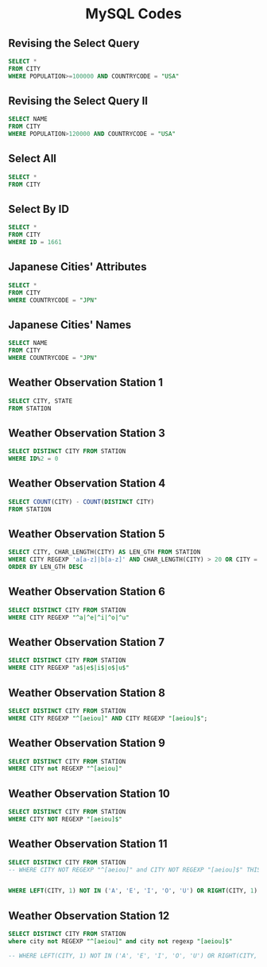 <h1 align='center'>MySQL Codes</h1>

<h2>Revising the Select Query</h2>

```SQL
SELECT *
FROM CITY
WHERE POPULATION>=100000 AND COUNTRYCODE = "USA"
```

<h2>Revising the Select Query II</h2>

```SQL
SELECT NAME
FROM CITY
WHERE POPULATION>120000 AND COUNTRYCODE = "USA"
```

<h2>Select All</h2>

```SQL
SELECT *
FROM CITY
```

<h2>Select By ID</h2>

```SQL
SELECT *
FROM CITY
WHERE ID = 1661
```

<h2>Japanese Cities' Attributes</h2>

```SQL
SELECT *
FROM CITY
WHERE COUNTRYCODE = "JPN"
```

<h2>Japanese Cities' Names</h2>

```SQL
SELECT NAME
FROM CITY
WHERE COUNTRYCODE = "JPN"
```

<h2>Weather Observation Station 1</h2>

```SQL
SELECT CITY, STATE
FROM STATION
```

<h2>Weather Observation Station 3</h2>

```SQL
SELECT DISTINCT CITY FROM STATION
WHERE ID%2 = 0
```

<h2>Weather Observation Station 4</h2>

```SQL
SELECT COUNT(CITY) - COUNT(DISTINCT CITY)
FROM STATION
```

<h2>Weather Observation Station 5</h2>

```SQL
SELECT CITY, CHAR_LENGTH(CITY) AS LEN_GTH FROM STATION
WHERE CITY REGEXP 'a[a-z]|b[a-z]' AND CHAR_LENGTH(CITY) > 20 OR CITY = "AMO"
ORDER BY LEN_GTH DESC
```

<h2>Weather Observation Station 6</h2>

```SQL
SELECT DISTINCT CITY FROM STATION
WHERE CITY REGEXP "^a|^e|^i|^o|^u"
```

<h2>Weather Observation Station 7</h2>

```SQL
SELECT DISTINCT CITY FROM STATION
WHERE CITY REGEXP "a$|e$|i$|o$|u$"
```

<h2>Weather Observation Station 8</h2>

```SQL
SELECT DISTINCT CITY FROM STATION
WHERE CITY REGEXP "^[aeiou]" AND CITY REGEXP "[aeiou]$";
```

<h2>Weather Observation Station 9</h2>

```SQL
SELECT DISTINCT CITY FROM STATION
WHERE CITY not REGEXP "^[aeiou]"
```

<h2>Weather Observation Station 10</h2>

```SQL
SELECT DISTINCT CITY FROM STATION
WHERE CITY NOT REGEXP "[aeiou]$"
```

<h2>Weather Observation Station 11</h2>

```SQL
SELECT DISTINCT CITY FROM STATION 
-- WHERE CITY NOT REGEXP "^[aeiou]" and CITY NOT REGEXP "[aeiou]$" THIS IS ALSO CORRECT BUT IT IS NOT TAKING


WHERE LEFT(CITY, 1) NOT IN ('A', 'E', 'I', 'O', 'U') OR RIGHT(CITY, 1) NOT IN ('a', 'e', 'i', 'o', 'u')
```

<h2>Weather Observation Station 12</h2>

```SQL
SELECT DISTINCT CITY FROM STATION
where city not REGEXP "^[aeiou]" and city not regexp "[aeiou]$"

-- WHERE LEFT(CITY, 1) NOT IN ('A', 'E', 'I', 'O', 'U') OR RIGHT(CITY, 1) NOT IN ('a', 'e', 'i', 'o', 'u')
```
